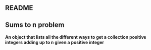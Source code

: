 ## README
## Sums to n problem
#### An object that lists all the different ways to get a collection positive integers adding up to n given a positive integer
